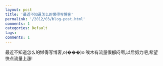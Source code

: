 ```yaml
---
layout: post
title: '最近不知道怎么的懒得写博客'
permalink: '/2012/03/blog-post.html'
comments: 1
categories: Default
tags: 
comments: 1
---
```

最近不知道怎么的懒得写博客,o(���)o 唉木有流量很郁闷啊,以后努力吧,希望快点流量上涨!

<div><a href="http://3.bp.blogspot.com/-Png-pjjTNrw/T1BdWwqFZaI/AAAAAAAACBo/dp32krpn78A/s1600/image-743613.png"><img alt="" border="0" id="BLOGGER_PHOTO_ID_5715170572733080994" src="http://3.bp.blogspot.com/-Png-pjjTNrw/T1BdWwqFZaI/AAAAAAAACBo/dp32krpn78A/s320/image-743613.png"/></a><br/></div>
